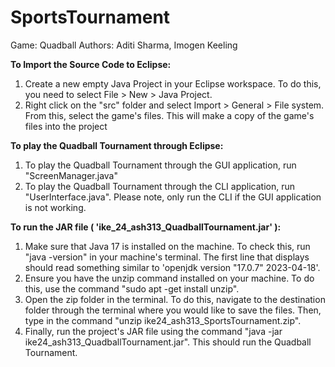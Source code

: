 # SportsTournament
Game: Quadball
Authors: Aditi Sharma, Imogen Keeling

<b>To Import the Source Code to Eclipse:</b>
1. Create a new empty Java Project in your Eclipse workspace. To do this, you need to select File > New > Java Project.
2. Right click on the "src" folder and select Import > General > File system. From this, select the game's files. This will make a copy of the game's files into the project

<b>To play the Quadball Tournament through Eclipse:</b>
1. To play the Quadball Tournament through the GUI application, run "ScreenManager.java"
2. To play the Quadball Tournament through the CLI application, run "UserInterface.java". Please note, only run the CLI if the GUI application is not working.

<b>To run the JAR file ( 'ike_24_ash313_QuadballTournament.jar' ):</b>
1. Make sure that Java 17 is installed on the machine. To check this, run "java -version" in your machine's terminal. The first line that displays should read something similar to 'openjdk version "17.0.7" 2023-04-18'. 
2. Ensure you have the unzip command installed on your machine. To do this, use the command "sudo apt -get install unzip".
3. Open the zip folder in the terminal. To do this, navigate to the destination folder through the terminal where you would like to save the files. Then, type in the command "unzip ike24_ash313_SportsTournament.zip".
4. Finally, run the project's JAR file using the command "java -jar ike24_ash313_QuadballTournament.jar". This should run the Quadball Tournament.

